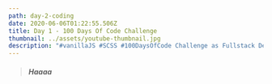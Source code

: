 ```yaml
---
path: day-2-coding
date: 2020-06-06T01:22:55.506Z
title: Day 1 - 100 Days Of Code Challenge
thumbnail: ../assets/youtube-thumbnail.jpg
description: "#vanillaJS #SCSS #100DaysOfCode Challenge as Fullstack Developer"
---
```

> ##### Haaaa